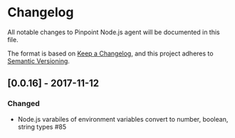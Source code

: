 # Changelog
All notable changes to Pinpoint Node.js agent will be documented in this file.

The format is based on [Keep a Changelog](https://keepachangelog.com/en/1.0.0/),
and this project adheres to [Semantic Versioning](https://semver.org/spec/v2.0.0.html).

## [0.0.16] - 2017-11-12
### Changed
- Node.js varabiles of environment variables convert to number, boolean, string types #85
